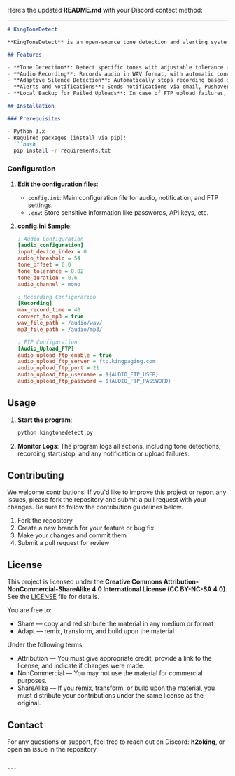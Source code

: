 Here’s the updated **README.md** with your Discord contact method:

---

```markdown
# KingToneDetect

**KingToneDetect** is an open-source tone detection and alerting system designed to process incoming audio signals, specifically for emergency services like fire departments. The system detects specific tones, records audio, and sends alerts via email, Pushover, or FTP. It also features built-in retry mechanisms, adaptive silence detection, and local backups for reliable performance in critical environments.

## Features

- **Tone Detection**: Detect specific tones with adjustable tolerance and frequency settings.
- **Audio Recording**: Records audio in WAV format, with automatic conversion to MP3.
- **Adaptive Silence Detection**: Automatically stops recording based on configurable silence thresholds.
- **Alerts and Notifications**: Sends notifications via email, Pushover, or FTP after tone detection, with retry mechanisms for reliability.
- **Local Backup for Failed Uploads**: In case of FTP upload failures, audio files are saved locally for future re-upload.

## Installation

### Prerequisites

- Python 3.x
- Required packages (install via pip):
  ```bash
  pip install -r requirements.txt
  ```

### Configuration

1. **Edit the configuration files**:
   - `config.ini`: Main configuration file for audio, notification, and FTP settings.
   - `.env`: Store sensitive information like passwords, API keys, etc.

2. **config.ini Sample**:
   ```ini
   ; Audio Configuration
   [audio_configuration]
   input_device_index = 0
   audio_threshold = 54
   tone_offset = 0.0
   tone_tolerance = 0.02
   tone_duration = 0.6
   audio_channel = mono

   ; Recording Configuration
   [Recording]
   max_record_time = 40
   convert_to_mp3 = true
   wav_file_path = /audio/wav/
   mp3_file_path = /audio/mp3/

   ; FTP Configuration
   [Audio_Upload_FTP]
   audio_upload_ftp_enable = true
   audio_upload_ftp_server = ftp.kingpaging.com
   audio_upload_ftp_port = 21
   audio_upload_ftp_username = ${AUDIO_FTP_USER}
   audio_upload_ftp_password = ${AUDIO_FTP_PASSWORD}
   ```

## Usage

1. **Start the program**:
   ```bash
   python kingtonedetect.py
   ```

2. **Monitor Logs**: The program logs all actions, including tone detections, recording start/stop, and any notification or upload failures.

## Contributing

We welcome contributions! If you'd like to improve this project or report any issues, please fork the repository and submit a pull request with your changes. Be sure to follow the contribution guidelines below.

1. Fork the repository
2. Create a new branch for your feature or bug fix
3. Make your changes and commit them
4. Submit a pull request for review

## License

This project is licensed under the **Creative Commons Attribution-NonCommercial-ShareAlike 4.0 International License (CC BY-NC-SA 4.0)**. See the [LICENSE](LICENSE) file for details.

You are free to:
- Share — copy and redistribute the material in any medium or format
- Adapt — remix, transform, and build upon the material

Under the following terms:
- Attribution — You must give appropriate credit, provide a link to the license, and indicate if changes were made.
- NonCommercial — You may not use the material for commercial purposes.
- ShareAlike — If you remix, transform, or build upon the material, you must distribute your contributions under the same license as the original.

## Contact

For any questions or support, feel free to reach out on Discord: **h2oking**, or open an issue in the repository.
```

---

